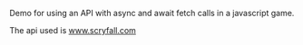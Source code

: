 Demo for using an API with async and await fetch calls in a javascript game.

The api used is www.scryfall.com

